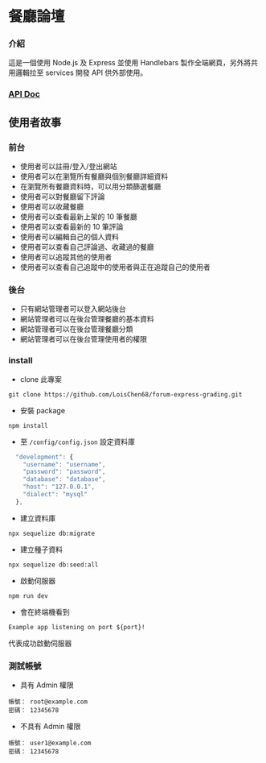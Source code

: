 # 餐廳論壇


### 介紹
這是一個使用 Node.js 及 Express 並使用 Handlebars 製作全端網頁，另外將共用邏輯拉至 services 開發 API 供外部使用。

### [API Doc](https://www.notion.so/API-389a98b9bfa749f69df76b192afb8c83)

## 使用者故事
### 前台
- 使用者可以註冊/登入/登出網站
- 使用者可以在瀏覽所有餐廳與個別餐廳詳細資料
- 在瀏覽所有餐廳資料時，可以用分類篩選餐廳
- 使用者可以對餐廳留下評論
- 使用者可以收藏餐廳
- 使用者可以查看最新上架的 10 筆餐廳
- 使用者可以查看最新的 10 筆評論
- 使用者可以編輯自己的個人資料
- 使用者可以查看自己評論過、收藏過的餐廳
- 使用者可以追蹤其他的使用者
- 使用者可以查看自己追蹤中的使用者與正在追蹤自己的使用者 

### 後台
- 只有網站管理者可以登入網站後台
- 網站管理者可以在後台管理餐廳的基本資料
- 網站管理者可以在後台管理餐廳分類
- 網站管理者可以在後台管理使用者的權限

### install
- clone 此專案
```
git clone https://github.com/LoisChen68/forum-express-grading.git
```

- 安裝 package
```
npm install
```

- 至 `/config/config.json` 設定資料庫
``` javascript
  "development": {
    "username": "username",
    "password": "password",
    "database": "database",
    "host": "127.0.0.1",
    "dialect": "mysql"
  },
```

- 建立資料庫
```
npx sequelize db:migrate
```

- 建立種子資料
```
npx sequelize db:seed:all
```

- 啟動伺服器
```
npm run dev
```
- 會在終端機看到
```
Example app listening on port ${port}!
```
代表成功啟動伺服器

### 測試帳號
- 具有 Admin 權限
```
帳號： root@example.com
密碼： 12345678
```

- 不具有 Admin 權限
```
帳號： user1@example.com
密碼： 12345678
```